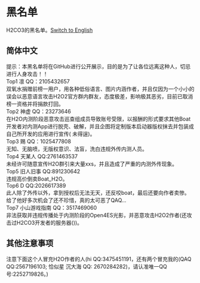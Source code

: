# 黑名单

H2CO3的黑名单。[Switch to English](./BLACKLIST_en.md)

## 简体中文

提示：本黑名单将在GitHub进行公开展示，目的是为了让各位远离这种人，切忌进行人身攻击！！  
Top1 凛 QQ：2105432657  
双氧水捐赠前榜一用户，用各种低俗语言、图片内涵作者，并且仅因为一个小小的误会以恶意语言攻击H2O2官方群内群友，态度极差，影响极其恶劣，目前已取消榜一资格并将捐款打回。  
Top2 神虚 QQ：23273646  
在H2O内测阶段恶意攻击巡查组成员导致账号受限，以报酬的形式要求其他Boat开发者对内测App进行脱壳、破解，并且企图将定制版本启动器版权抹去并包装成自己所开发的应用进行宣传(
未得逞)。    
Top3 赐 QQ：1025477808  
无知、无脑喷，无版权意识、法盲，洗白违规外传内测人员。  
Top4 天某人 QQ:2761463537  
未经许可随意宣传H2O群引来大量xxs，并且造成了严重的内测外传现象。  
Top5 旧人旧事 QQ:891230642  
违规高价倒卖Boat_H2O。  
Top6 D QQ:2026617389  
此人除了外传以外，拿到授权后无法无天，还反咬boat，最后还要向作者卖惨。给了他好多次机会了还不珍惜，真的太可恶了QAQ...   
Top7 小山游戏指南 QQ：3517469060   
非法获取并违规传播处于内测阶段的Open4ES光影，并恶意攻击H2O2作者(还攻击过H2CO3开发者的服务器())。

## 其他注意事项

注意下面这个人冒充H2O作者的人(hi QQ:3475451191，还有两个冒充我的(QAQ QQ:2567196103; 恰似星 沉大海 QQ:
2670284282)，请认准唯一QQ号:2252719826。)
